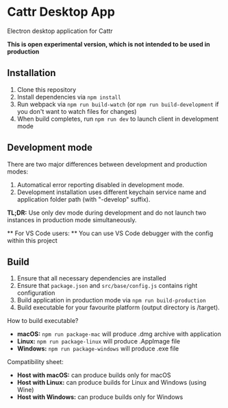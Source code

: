 Cattr Desktop App
==========

Electron desktop application for Cattr

**This is open experimental version, which is not intended to be used in production**

## Installation
1. Clone this repository
2. Install dependencies via `npm install`
3. Run webpack via `npm run build-watch` (or `npm run build-development` if you don't want to watch files for changes)
4. When build completes, run `npm run dev` to launch client in development mode

## Development mode
There are two major differences between development and production modes:
1. Automatical error reporting disabled in development mode.
2. Development installation uses different keychain service name and application folder path (with "-develop" suffix).

**TL;DR:** Use only dev mode during development and do not launch two instances in production mode simultaneously.

** For VS Code users: **
You can use VS Code debugger with the config within this project

## Build
1. Ensure that all necessary dependencies are installed
2. Ensure that `package.json` and `src/base/config.js` contains right configuration
3. Build application in production mode via `npm run build-production`
4. Build executable for your favourite platform (output directory is /target).

How to build executable?
  - **macOS:** `npm run package-mac` will produce .dmg archive with application
  - **Linux:** `npm run package-linux` will produce .AppImage file
  - **Windows:** `npm run package-windows` will produce .exe file

Compatibility sheet:
  - **Host with macOS:** can produce builds only for macOS
  - **Host with Linux:** can produce builds for Linux and Windows (using Wine)
  - **Host with Windows:** can produce builds only for Windows
